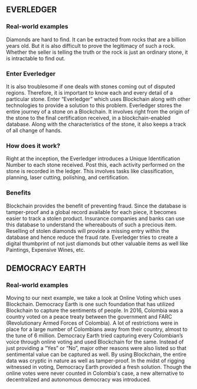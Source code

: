 ## **EVERLEDGER**
### **Real-world examples**
Diamonds are hard to find. It can be extracted from rocks that are a billion years old. But it is also difficult to prove the legitimacy of such a rock. Whether the seller is telling the truth or the rock is just an ordinary stone, it is intractable to find out.
### **Enter Everledger**
It is also troublesome if one deals with stones coming out of disputed regions. Therefore, it is important to know each and every detail of a particular stone. Enter “Everledger” which uses Blockchain along with other technologies to provide a solution to this problem. Everledger stores the entire journey of a stone on a Blockchain. It involves right from the origin of the stone to the final certification received, in a blockchain-enabled database. Along with the characteristics of the stone, it also keeps a track of all change of hands.
### **How does it work?**
Right at the inception, the Everledger introduces a Unique Identification Number to each stone received.
Post this, each activity performed on the stone is recorded in the ledger.
This involves tasks like classification, planning, laser cutting, polishing, and certification.
### **Benefits**
Blockchain provides the benefit of preventing fraud. Since the database is tamper-proof and a global record available for each piece, it becomes easier to track a stolen product. Insurance companies and banks can use this database to understand the whereabouts of such a precious item. Reselling of stolen diamonds will provide a missing entry within the database and hence reduce the fraud rate. Everledger tries to create a digital thumbprint of not just diamonds but other valuable items as well like Paintings, Expensive Wines, etc.
## **DEMOCRACY EARTH**
### **Real-world examples**
Moving to our next example, we take a look at Online Voting which uses Blockchain. Democracy Earth is one such foundation that has utilized Blockchain to capture the sentiments of people. In 2016, Colombia was a country voted on a peace treaty between the government and FARC (Revolutionary Armed Forces of Colombia). A lot of restrictions were in place for a large number of Colombians away from their country, almost to the tune of 6 million. Democracy Earth tried capturing every Colombian’s voice through online voting and used Blockchain for the same. Instead of just providing a “Yes” or “No”, major other reasons were also listed so that sentimental value can be captured as well. By using Blockchain, the entire data was cryptic in nature as well as tamper-proof. In the midst of rigging witnessed in voting, Democracy Earth provided a fresh solution. Though the online votes were never counted in Colombia's case, a new alternative to decentralized and autonomous democracy was introduced.